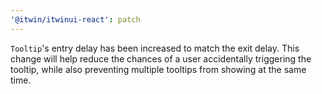 ```yaml
---
'@itwin/itwinui-react': patch
---
```


`Tooltip`'s entry delay has been increased to match the exit delay. This change will help reduce the chances of a user accidentally triggering the tooltip, while also preventing multiple tooltips from showing at the same time.
